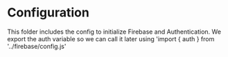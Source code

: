 # Configuration

This folder includes the config to initialize Firebase and Authentication.
We export the auth variable so we can call it later using 'import { auth } from '../firebase/config.js'
